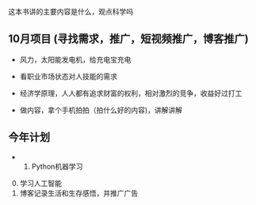  这本书讲的主要内容是什么，观点科学吗

## 10月项目 (寻找需求，推广，短视频推广，博客推广)
- 风力，太阳能发电机，给充电宝充电
- 看职业市场状态对人技能的需求
- 经济学原理，人人都有追求财富的权利，相对激烈的竞争，收益好过打工

- 做内容，拿个手机拍拍（拍什么好的内容)，讲解讲解


## 今年计划

- 1. Python机器学习 

0. 学习人工智能
1. 博客记录生活和生存感悟，并推广广告


